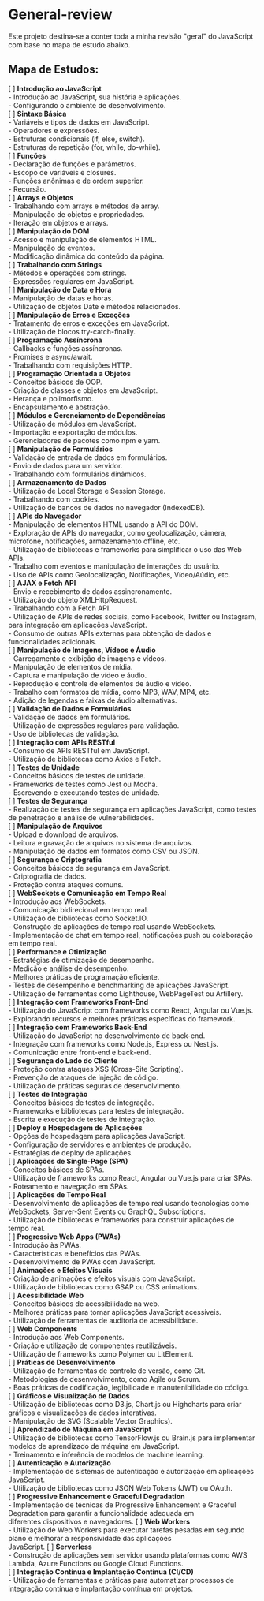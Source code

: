 # General-review

Este projeto destina-se a conter toda a minha revisão "geral" do JavaScript com base no mapa de estudo abaixo.

## Mapa de Estudos:

[ ]  **Introdução ao JavaScript**<br/>
    - Introdução ao JavaScript, sua história e aplicações.<br/>
    - Configurando o ambiente de desenvolvimento. <br/>
[ ]  **Sintaxe Básica**<br/>
    - Variáveis e tipos de dados em JavaScript.<br/>
    - Operadores e expressões.<br/>
    - Estruturas condicionais (if, else, switch).<br/>
    - Estruturas de repetição (for, while, do-while).<br/>
[ ]  **Funções**<br/>
    - Declaração de funções e parâmetros.<br/>
    - Escopo de variáveis e closures.<br/>
    - Funções anônimas e de ordem superior.<br/>
    - Recursão.<br/>
[ ]  **Arrays e Objetos**<br/>
    - Trabalhando com arrays e métodos de array.<br/>
    - Manipulação de objetos e propriedades.<br/>
    - Iteração em objetos e arrays.<br/>
[ ]  **Manipulação do DOM**<br/>
    - Acesso e manipulação de elementos HTML.<br/>
    - Manipulação de eventos.<br/>
    - Modificação dinâmica do conteúdo da página.<br/>
[ ]  **Trabalhando com Strings**<br/>
    - Métodos e operações com strings.<br/>
    - Expressões regulares em JavaScript.<br/>
[ ]  **Manipulação de Data e Hora**<br/>
    - Manipulação de datas e horas.<br/>
    - Utilização de objetos Date e métodos relacionados.<br/>
[ ]  **Manipulação de Erros e Exceções**<br/>
    - Tratamento de erros e exceções em JavaScript.<br/>
    - Utilização de blocos try-catch-finally.<br/>
[ ]  **Programação Assíncrona**<br/>
    - Callbacks e funções assíncronas.<br/>
    - Promises e async/await.<br/>
    - Trabalhando com requisições HTTP.<br/>
[ ]  **Programação Orientada a Objetos**<br/>
    - Conceitos básicos de OOP.<br/>
    - Criação de classes e objetos em JavaScript.<br/>
    - Herança e polimorfismo.<br/>
    - Encapsulamento e abstração.<br/>
[ ]  **Módulos e Gerenciamento de Dependências**<br/>
    - Utilização de módulos em JavaScript.<br/>
    - Importação e exportação de módulos.<br/>
    - Gerenciadores de pacotes como npm e yarn.<br/>
[ ]  **Manipulação de Formulários**<br/>
    - Validação de entrada de dados em formulários.<br/>
    - Envio de dados para um servidor.<br/>
    - Trabalhando com formulários dinâmicos.<br/>
[ ]  **Armazenamento de Dados**<br/>
    - Utilização de Local Storage e Session Storage.<br/>
    - Trabalhando com cookies.<br/>
    - Utilização de bancos de dados no navegador (IndexedDB).<br/>
[ ]  **APIs do Navegador**<br/>
    - Manipulação de elementos HTML usando a API do DOM.<br/>
    - Exploração de APIs do navegador, como geolocalização, câmera, microfone, notificações, armazenamento offline, etc.<br/>
    - Utilização de bibliotecas e frameworks para simplificar o uso das Web APIs.<br/>
    - Trabalho com eventos e manipulação de interações do usuário.<br/>
    - Uso de APIs como Geolocalização, Notificações, Vídeo/Aúdio, etc.<br/>
[ ]  **AJAX e Fetch API**<br/>
    - Envio e recebimento de dados assincronamente.<br/>
    - Utilização do objeto XMLHttpRequest.<br/>
    - Trabalhando com a Fetch API.<br/>
    - Utilização de APIs de redes sociais, como Facebook, Twitter ou Instagram, para integração em aplicações JavaScript.<br/>
    - Consumo de outras APIs externas para obtenção de dados e funcionalidades adicionais.<br/>
[ ]  **Manipulação de Imagens, Vídeos e Áudio**<br/>
    - Carregamento e exibição de imagens e vídeos.<br/>
    - Manipulação de elementos de mídia.<br/>
    - Captura e manipulação de vídeo e áudio.<br/>
    - Reprodução e controle de elementos de áudio e vídeo.<br/>
    - Trabalho com formatos de mídia, como MP3, WAV, MP4, etc.<br/>
    - Adição de legendas e faixas de áudio alternativas.<br/>
[ ]  **Validação de Dados e Formulários**<br/>
    - Validação de dados em formulários.<br/>
    - Utilização de expressões regulares para validação.<br/>
    - Uso de bibliotecas de validação.<br/>
[ ]  **Integração com APIs RESTful**<br/>
    - Consumo de APIs RESTful em JavaScript.<br/>
    - Utilização de bibliotecas como Axios e Fetch.<br/>
[ ]  **Testes de Unidade**<br/>
    - Conceitos básicos de testes de unidade.<br/>
    - Frameworks de testes como Jest ou Mocha.<br/>
    - Escrevendo e executando testes de unidade.<br/>
[ ]  **Testes de Segurança**<br/>
    - Realização de testes de segurança em aplicações JavaScript, como testes de penetração e análise de vulnerabilidades.<br/>
[ ]  **Manipulação de Arquivos**<br/>
    - Upload e download de arquivos.<br/>
    - Leitura e gravação de arquivos no sistema de arquivos.<br/>
    - Manipulação de dados em formatos como CSV ou JSON.<br/>
[ ]  **Segurança e Criptografia**<br/>
    - Conceitos básicos de segurança em JavaScript.<br/>
    - Criptografia de dados.<br/>
    - Proteção contra ataques comuns.<br/>
[ ]  **WebSockets e Comunicação em Tempo Real**<br/>
    - Introdução aos WebSockets.<br/>
    - Comunicação bidirecional em tempo real.<br/>
    - Utilização de bibliotecas como Socket.IO.<br/>
    - Construção de aplicações de tempo real usando WebSockets.<br/>
    - Implementação de chat em tempo real, notificações push ou colaboração em tempo real.<br/>
[ ]  **Performance e Otimização**<br/>
    - Estratégias de otimização de desempenho.<br/>
    - Medição e análise de desempenho.<br/>
    - Melhores práticas de programação eficiente.<br/>
    - Testes de desempenho e benchmarking de aplicações JavaScript.<br/>
    - Utilização de ferramentas como Lighthouse, WebPageTest ou Artillery.<br/>
[ ]  **Integração com Frameworks Front-End**<br/>
    - Utilização do JavaScript com frameworks como React, Angular ou Vue.js.<br/>
    - Explorando recursos e melhores práticas específicas do framework.<br/>
[ ]  **Integração com Frameworks Back-End**<br/>
    - Utilização do JavaScript no desenvolvimento de back-end.<br/>
    - Integração com frameworks como Node.js, Express ou Nest.js.<br/>
    - Comunicação entre front-end e back-end.<br/>
[ ]  **Segurança do Lado do Cliente**<br/>
    - Proteção contra ataques XSS (Cross-Site Scripting).<br/>
    - Prevenção de ataques de injeção de código.<br/>
    - Utilização de práticas seguras de desenvolvimento.<br/>
[ ]  **Testes de Integração**<br/>
    - Conceitos básicos de testes de integração.<br/>
    - Frameworks e bibliotecas para testes de integração.<br/>
    - Escrita e execução de testes de integração.<br/>
[ ]  **Deploy e Hospedagem de Aplicações**<br/>
    - Opções de hospedagem para aplicações JavaScript.<br/>
    - Configuração de servidores e ambientes de produção.<br/>
    - Estratégias de deploy de aplicações.<br/>
[ ]  **Aplicações de Single-Page (SPA)**<br/>
    - Conceitos básicos de SPAs.<br/>
    - Utilização de frameworks como React, Angular ou Vue.js para criar SPAs.<br/>
    - Roteamento e navegação em SPAs.<br/>
[ ]  **Aplicações de Tempo Real**<br/>
    - Desenvolvimento de aplicações de tempo real usando tecnologias como WebSockets, Server-Sent Events ou GraphQL Subscriptions.<br/>
    - Utilização de bibliotecas e frameworks para construir aplicações de tempo real.<br/>
[ ]  **Progressive Web Apps (PWAs)**<br/>
    - Introdução às PWAs.<br/>
    - Características e benefícios das PWAs.<br/>
    - Desenvolvimento de PWAs com JavaScript.<br/>
[ ]  **Animações e Efeitos Visuais**<br/>
    - Criação de animações e efeitos visuais com JavaScript.<br/>
    - Utilização de bibliotecas como GSAP ou CSS animations.<br/>
[ ]  **Acessibilidade Web**<br/>
    - Conceitos básicos de acessibilidade na web.<br/>
    - Melhores práticas para tornar aplicações JavaScript acessíveis.<br/>
    - Utilização de ferramentas de auditoria de acessibilidade.<br/>
[ ]  **Web Components**<br/>
    - Introdução aos Web Components.<br/>
    - Criação e utilização de componentes reutilizáveis.<br/>
    - Utilização de frameworks como Polymer ou LitElement.<br/>
[ ]  **Práticas de Desenvolvimento**<br/>
    - Utilização de ferramentas de controle de versão, como Git.<br/>
    - Metodologias de desenvolvimento, como Agile ou Scrum.<br/>
    - Boas práticas de codificação, legibilidade e manutenibilidade do código.<br/>
[ ]  **Gráficos e Visualização de Dados**<br/>
    - Utilização de bibliotecas como D3.js, Chart.js ou Highcharts para criar gráficos e visualizações de dados interativas.<br/>
    - Manipulação de SVG (Scalable Vector Graphics).<br/>
[ ]  **Aprendizado de Máquina em JavaScript**<br/>
    - Utilização de bibliotecas como TensorFlow.js ou Brain.js para implementar modelos de aprendizado de máquina em JavaScript.<br/>
    - Treinamento e inferência de modelos de machine learning.<br/>
[ ]  **Autenticação e Autorização**<br/>
    - Implementação de sistemas de autenticação e autorização em aplicações JavaScript.<br/>
    - Utilização de bibliotecas como JSON Web Tokens (JWT) ou OAuth.<br/>
[ ]  **Progressive Enhancement e Graceful Degradation**<br/>
    - Implementação de técnicas de Progressive Enhancement e Graceful Degradation para garantir a funcionalidade adequada em <br/>diferentes dispositivos e navegadores.
[ ]  **Web Workers**<br/>
    - Utilização de Web Workers para executar tarefas pesadas em segundo plano e melhorar a responsividade das aplicações <br/>JavaScript.
[ ]  **Serverless**<br/>
    - Construção de aplicações sem servidor usando plataformas como AWS Lambda, Azure Functions ou Google Cloud Functions.<br/>
[ ]  **Integração Contínua e Implantação Contínua (CI/CD)**<br/>
    - Utilização de ferramentas e práticas para automatizar processos de integração contínua e implantação contínua em projetos.<br/>
